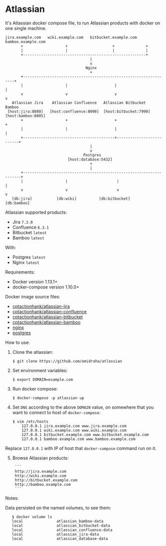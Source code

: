 # Atlassian
It's Atlassian docker compose file, to run Atlassian products with docker on one single machine.

```
jira.example.com   wiki.example.com   bitbucket.example.com    bamboo.example.com      
       +                   +                    +              +
       |                   |                    |              |
       +-------------------------------------------------------+ 
                                      |
                                      v
                                    Nginx
                                      +
       +------------------------------------------------------------------+
       |                   |                     |                        |
       v                   v                     v                        v
   Atlassian Jira    Atlassian Confluence   Atlassian Bitbucket         Bamboo
 [host:jira:8080]   [host:confluence:8090]  [host:bitbucket:7990]  [host:bamboo:8085]
       +                   +                     +                          +
       |                   |                     |                          |
       +-----------------------------------------+--------------------------+
                                      |
                                      v
                                   Postgres
                            [host:database:5432]
                                      +
                                      |
       +---------------------------------------------------------------------+
       |                   |                      |                          |
       v                   v                      v                          v
   [db:jira]           [db:wiki]          [db:bitbucket]                  [db:bamboo]
```


Atlassian supported products:

- Jira `7.3.0`
- Confluence `6.3.1`
- Bitbucket `latest`
- Bamboo `latest`

With:
- Postgres `latest`
- Nginx `latest`

Requirements:

- Docker version 1.13.1+
- docker-compose version 1.10.0+

Docker image source files:

- [cptactionhank/atlassian-jira](https://hub.docker.com/r/cptactionhank/atlassian-jira/)
- [cptactionhank/atlassian-confluence](https://hub.docker.com/r/cptactionhank/atlassian-confluence/)
- [cptactionhank/atlassian-bitbucket](https://hub.docker.com/r/cptactionhank/atlassian-bitbucket/)
- [cptactionhank/atlassian-bamboo](https://hub.docker.com/r/cptactionhank/atlassian-bamboo/)
- [nginx](https://hub.docker.com/_/nginx/)
- [postgres](https://hub.docker.com/r/sameersbn/postgresql/)

How to use:

1. Clone the atlassian:


    ```
    $ git clone https://github.com/omidraha/atlassian
    ```

2. Set environment variables:


    ```
    $ export DOMAIN=example.com
     ```
 
3. Run docker compose:


    ```
    $ docker-compose -p atlassian up
    ```
    
4. Set `DNS` according to the above `DOMAIN` value, on somewhere that you want to connect to host of `docker-compose`:


    ``` 
    $ vim /etc/hosts
        127.0.0.1 jira.example.com www.jira.example.com
        127.0.0.1 wiki.example.com www.wiki.example.com
        127.0.0.1 bitbucket.example.com www.bitbucket.example.com
        127.0.0.1 bamboo.example.com www.bamboo.example.com
    ```
Replace `127.0.0.1` with IP of host that `docker-compose` command run on it.

    
5. Browse Atlassian products:


        ```
        http://jira.example.com
        http://wiki.example.com
        http://bitbucket.example.com
        http://bamboo.example.com
        ```
        
Notes: 

Data persisted on the  named volumes, to see them:


       $ docker volume ls
       local               atlassian_bamboo-data
       local               atlassian_bitbucket-data
       local               atlassian_confluence-data
       local               atlassian_jira-data
       local               atlassian_database-data
